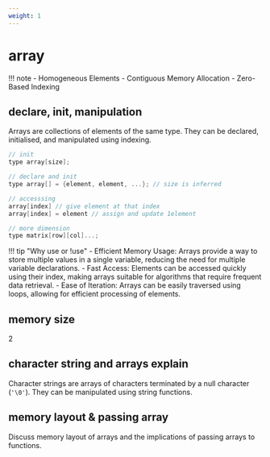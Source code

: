 ```yaml
---
weight: 1
---
```

# array
!!! note
    - Homogeneous Elements
    - Contiguous Memory Allocation
    - Zero-Based Indexing
## declare, init, manipulation
Arrays are collections of elements of the same type. They can be declared, initialised, and manipulated using indexing.
```c
// init
type array[size];

// declare and init
type array[] = {element, element, ...}; // size is inferred

// accesssing
array[index] // give element at that index
array[index] = element // assign and update 1element

// more dimension
type matrix[row][col]...;
```

!!! tip "Why use or !use"
    - Efficient Memory Usage: Arrays provide a way to store multiple values in a single variable, reducing the need for multiple variable declarations.
    - Fast Access: Elements can be accessed quickly using their index, making arrays suitable for algorithms that require frequent data retrieval.
    - Ease of Iteration: Arrays can be easily traversed using loops, allowing for efficient processing of elements.

## memory size
2

## character string and arrays explain
Character strings are arrays of characters terminated by a null character (`'\0'`). They can be manipulated using string functions.

## memory layout & passing array
Discuss memory layout of arrays and the implications of passing arrays to functions.
